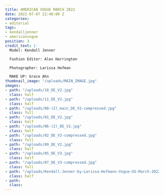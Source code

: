 ```yaml
---
title: AMERICAN VOGUE MARCH 2022
date: 2022-07-07 22:40:00 Z
categories:
- editorial
tags:
- kendalljenner
- americanvogue
position: 3
credit_text: |-
  Model: Kendall Jenner

  Fashion Editor: Alex Harrington

  Photographer: Larissa Hofman

  MAKE UP: Grace Ahn
thumbnail_image: "/uploads/MAIN_IMAGE.jpg"
images:
- path: "/uploads/10_DE_V2.jpg"
  class: half
- path: "/uploads/11_DE_V2.jpg"
  class: half
- path: "/uploads/08-(2)_main_DE_V2-compressed.jpg"
  class: full
- path: "/uploads/01_DE_V2.jpg"
  class: half
- path: "/uploads/06-(2)_DE_V2.jpg"
  class: half
- path: "/uploads/02_DE_V3-compressed.jpg"
  class: full
- path: "/uploads/09_DE_V2.jpg"
  class: half
- path: "/uploads/05_DE_V3.jpg"
  class: half
- path: "/uploads/07_DE_V3-compressed.jpg"
  class: full
- path: "/uploads/Kendall-Jenner-by-Larissa-Hofmann-Vogue-US-March-2022%20(1).jpg"
  class: half
- path: 
  class: 
---
```


